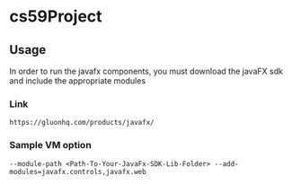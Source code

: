 # cs59Project

## Usage
In order to run the javafx components, you must download the javaFX sdk 
and include the appropriate modules

### Link
~~~
https://gluonhq.com/products/javafx/
~~~

### Sample VM option
~~~
--module-path <Path-To-Your-JavaFx-SDK-Lib-Folder> --add-modules=javafx.controls,javafx.web 
~~~
